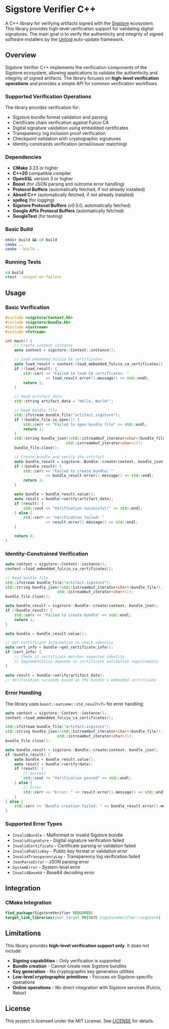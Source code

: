 # Sigstore Verifier C++

A C++ library for verifying artifacts signed with the [Sigstore](https://sigstore.dev/) ecosystem. This library provides high-level verification support for validating digital signatures. The main goal is to verify the authenticity and integrity of signed software installers by the [Unfold](https://github.com/rcaelers/unfold) auto-update framework.

## Overview

Sigstore Verifier C++ implements the verification components of the Sigstore ecosystem, allowing applications to validate the authenticity and integrity of signed artifacts. The library focuses on **high-level verification operations** and provides a simple API for common verification workflows.

### Supported Verification Operations

The library provides verification for:

- Sigstore bundle format validation and parsing
- Certificate chain verification against Fulcio CA
- Digital signature validation using embedded certificates
- Transparency log inclusion proof verification
- Checkpoint validation with cryptographic signatures
- Identity constraints verification (email/issuer matching)

### Dependencies

- **CMake** 3.23 or higher
- **C++20** compatible compiler
- **OpenSSL** version 3 or higher
- **Boost** (for JSON parsing and outcome error handling)
- **Protocol Buffers** (automatically fetched, if not already installed)
- **Abseil C++** (automatically fetched, if not already installed)
- **spdlog** (for logging)
- **Sigstore Protocol Buffers** (v0.5.0, automatically fetched)
- **Google APIs Protocol Buffers** (automatically fetched)
- **GoogleTest** (for testing)

### Basic Build

```bash
mkdir build && cd build
cmake ..
cmake --build .
```

### Running Tests

```bash
cd build
ctest --output-on-failure
```

## Usage

### Basic Verification

```cpp
#include <sigstore/Context.hh>
#include <sigstore/Bundle.hh>
#include <iostream>
#include <fstream>

int main() {
    // Create context instance
    auto context = sigstore::Context::instance();

    // Load embedded Fulcio CA certificates
    auto load_result = context->load_embedded_fulcio_ca_certificates();
    if (!load_result) {
        std::cerr << "Failed to load CA certificates: "
                  << load_result.error().message() << std::endl;
        return 1;
    }

    // Read artifact data
    std::string artifact_data = "Hello, World!";

    // Read bundle file
    std::ifstream bundle_file("artifact.sigstore");
    if (!bundle_file.is_open()) {
        std::cerr << "Failed to open bundle file" << std::endl;
        return 1;
    }
    std::string bundle_json((std::istreambuf_iterator<char>(bundle_file)),
                           std::istreambuf_iterator<char>());
    bundle_file.close();

    // Create bundle and verify the artifact
    auto bundle_result = sigstore::Bundle::create(context, bundle_json);
    if (!bundle_result) {
        std::cerr << "Failed to create bundle: "
                  << bundle_result.error().message() << std::endl;
        return 1;
    }

    auto bundle = bundle_result.value();
    auto result = bundle->verify(artifact_data);
    if (result) {
        std::cout << "Verification successful!" << std::endl;
    } else {
        std::cerr << "Verification failed: "
                  << result.error().message() << std::endl;
    }

    return 0;
}
```

### Identity-Constrained Verification

```cpp
auto context = sigstore::Context::instance();
context->load_embedded_fulcio_ca_certificates();

// Read bundle file
std::ifstream bundle_file("artifact.sigstore");
std::string bundle_json((std::istreambuf_iterator<char>(bundle_file)),
                       std::istreambuf_iterator<char>());
bundle_file.close();

auto bundle_result = sigstore::Bundle::create(context, bundle_json);
if (!bundle_result) {
    std::cerr << "Failed to create bundle" << std::endl;
    return 1;
}

auto bundle = bundle_result.value();

// Get certificate information to check identity
auto cert_info = bundle->get_certificate_info();
if (cert_info) {
    // Check if certificate matches expected identity
    // Implementation depends on certificate validation requirements
}

auto result = bundle->verify(artifact_data);
// Verification succeeds based on the bundle's embedded certificate
```

### Error Handling

The library uses `boost::outcome::std_result<T>` for error handling:

```cpp
auto context = sigstore::Context::instance();
context->load_embedded_fulcio_ca_certificates();

std::ifstream bundle_file("artifact.sigstore");
std::string bundle_json((std::istreambuf_iterator<char>(bundle_file)),
                       std::istreambuf_iterator<char>());
bundle_file.close();

auto bundle_result = sigstore::Bundle::create(context, bundle_json);
if (bundle_result) {
    auto bundle = bundle_result.value();
    auto result = bundle->verify(data);
    if (result) {
        // Success
        std::cout << "Verification passed" << std::endl;
    } else {
        // Error
        std::cerr << "Error: " << result.error().message() << std::endl;
    }
} else {
    std::cerr << "Bundle creation failed: " << bundle_result.error().message() << std::endl;
}
```

### Supported Error Types

- `InvalidBundle` - Malformed or invalid Sigstore bundle
- `InvalidSignature` - Digital signature verification failed
- `InvalidCertificate` - Certificate parsing or validation failed
- `InvalidPublicKey` - Public key format or validation error
- `InvalidTransparencyLog` - Transparency log verification failed
- `JsonParseError` - JSON parsing error
- `SystemError` - System-level error
- `InvalidBase64` - Base64 decoding error

## Integration

### CMake Integration

```cmake
find_package(SigstoreVerifier REQUIRED)
target_link_libraries(your_target PRIVATE SigstoreVerifier::sigstore)
```

## Limitations

This library provides **high-level verification support only**. It does not include:

- **Signing capabilities** - Only verification is supported
- **Bundle creation** - Cannot create new Sigstore bundles
- **Key generation** - No cryptographic key generation utilities
- **Low-level cryptographic primitives** - Focuses on Sigstore-specific operations
- **Online operations** - No direct integration with Sigstore services (Fulcio, Rekor)

## License

This project is licensed under the MIT License. See [LICENSE](LICENSE) for details.
